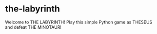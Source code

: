 # the-labyrinth
Welcome to THE LABYRINTH! Play this simple Python game as THESEUS and defeat THE MINOTAUR!
